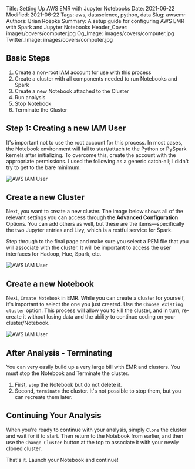 Title: Setting Up AWS EMR with Jupyter Notebooks
Date: 2021-06-22
Modified: 2021-06-22
Tags: aws, datascience, python, data
Slug: awsemr
Authors: Brian Roepke
Summary: A setup guide for configuring AWS EMR with Spark and Jupyter Notebooks
Header_Cover: images/covers/computer.jpg
Og_Image: images/covers/computer.jpg
Twitter_Image: images/covers/computer.jpg

## Basic Steps

1. Create a non-root IAM account for use with this process
2. Create a cluster with all components needed to run Notebooks and Spark
3. Create a new Notebook attached to the Cluster
4. Run analysis
5. Stop Notebook
6. Terminate the Cluster

## Step 1: Creating a new IAM User

It's important not to use the root account for this process.  In most cases, the Notebook environment will fail to start/attach to the Python or PySpark kernels after initializing.  To overcome this, create the account with the appropriate permissions.  I used the following as a generic catch-all; I didn't try to get to the bare minimum.

![AWS IAM User]({static}../../images/awsemr-1.png)

## Create a new Cluster

Next, you want to create a new cluster.  The image below shows all of the relevant settings you can access through the **Advanced Configuration** Options.  You can add others as well, but these are the items—specifically the two Jupyter entries and Livy, which is a restful service for Spark.

Step through to the final page and make sure you select a PEM file that you will associate with the cluster.  It will be important to access the user interfaces for Hadoop, Hue, Spark, etc.

![AWS IAM User]({static}../../images/awsemr-2.png)

## Create a new Notebook

Next, `Create Notebook` in EMR.  While you can create a cluster for yourself, it's important to select the one you just created. Use the `Choose existing cluster` option. This process will allow you to kill the cluster, and in turn, re-create it without losing data and the ability to continue coding on your cluster/Notebook.

![AWS IAM User]({static}../../images/awsemr-3.png)

## After Analysis - Terminating

You can very easily build up a very large bill with EMR and clusters.  You must stop the Notebook and Terminate the cluster.

1. First, `stop` the Notebook but do not delete it.
2. Second, `terminate` the cluster.  It's not possible to stop them, but you can recreate them later.

## Continuing Your Analysis

When you're ready to continue with your analysis, simply `Clone` the cluster and wait for it to start.  Then return to the Notebook from earlier, and then use the `Change Cluster` button at the top to associate it with your newly cloned cluster.  

That's it.  Launch your Notebook and continue!
